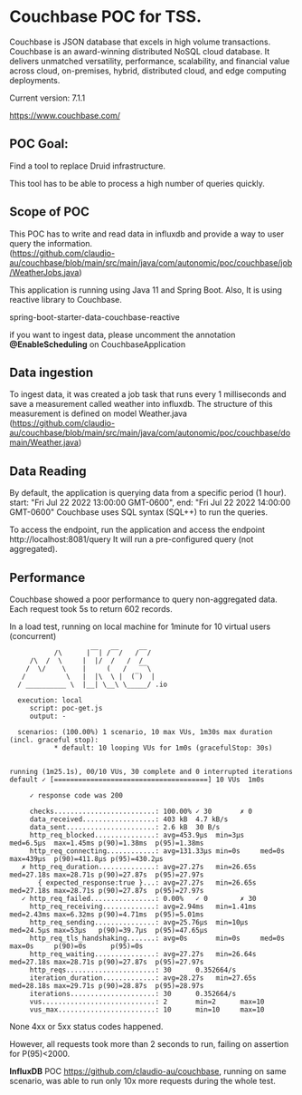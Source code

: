 # Couchbase POC for TSS.

Couchbase is JSON database that excels in high volume transactions. 
Couchbase is an award-winning distributed NoSQL cloud database. It delivers unmatched versatility, performance, scalability, and financial value across cloud, on-premises, hybrid, distributed cloud, and edge computing deployments.

Current version: 7.1.1

https://www.couchbase.com/

## POC Goal:

Find a tool to replace Druid infrastructure.

This tool has to be able to process a high number of queries quickly.


## Scope of POC

This POC has to write and read data in influxdb and provide a way to user query the information.  
(https://github.com/claudio-au/couchbase/blob/main/src/main/java/com/autonomic/poc/couchbase/job/WeatherJobs.java)

This application is running using Java 11 and Spring Boot.
Also, It is using reactive library to Couchbase.

spring-boot-starter-data-couchbase-reactive

if you want to ingest data, please uncomment the annotation **@EnableScheduling** on CouchbaseApplication

## Data ingestion

To ingest data, it was created a job task that runs every 1 milliseconds
and save a measurement called weather into influxdb.
The structure of this measurement is defined on model Weather.java (https://github.com/claudio-au/couchbase/blob/main/src/main/java/com/autonomic/poc/couchbase/domain/Weather.java)

## Data Reading

By default, the application is querying data from a specific period (1 hour).
start: "Fri Jul 22 2022 13:00:00 GMT-0600", end: "Fri Jul 22 2022 14:00:00 GMT-0600"
Couchbase uses SQL syntax (SQL++) to run the queries.

To access the endpoint,
run the application and access the endpoint http://localhost:8081/query
It will run a pre-configured query (not aggregated).


## Performance
Couchbase showed a poor performance to query non-aggregated data.
Each request took 5s to return 602 records.

In a load test, running on local machine for 1minute for 10 virtual users (concurrent)
```shell
           /\      |‾‾| /‾‾/   /‾‾/   
     /\  /  \     |  |/  /   /  /    
    /  \/    \    |     (   /   ‾‾\  
   /          \   |  |\  \ |  (‾)  | 
  / __________ \  |__| \__\ \_____/ .io

  execution: local
     script: poc-get.js
     output: -

  scenarios: (100.00%) 1 scenario, 10 max VUs, 1m30s max duration (incl. graceful stop):
           * default: 10 looping VUs for 1m0s (gracefulStop: 30s)


running (1m25.1s), 00/10 VUs, 30 complete and 0 interrupted iterations
default ✓ [======================================] 10 VUs  1m0s

     ✓ response code was 200

     checks.........................: 100.00% ✓ 30       ✗ 0   
     data_received..................: 403 kB  4.7 kB/s
     data_sent......................: 2.6 kB  30 B/s
     http_req_blocked...............: avg=453.9µs  min=3µs    med=6.5µs  max=1.45ms p(90)=1.38ms  p(95)=1.38ms 
     http_req_connecting............: avg=131.33µs min=0s     med=0s     max=439µs  p(90)=411.8µs p(95)=430.2µs
   ✗ http_req_duration..............: avg=27.27s   min=26.65s med=27.18s max=28.71s p(90)=27.87s  p(95)=27.97s 
       { expected_response:true }...: avg=27.27s   min=26.65s med=27.18s max=28.71s p(90)=27.87s  p(95)=27.97s 
   ✓ http_req_failed................: 0.00%   ✓ 0        ✗ 30  
     http_req_receiving.............: avg=2.94ms   min=1.41ms med=2.43ms max=6.32ms p(90)=4.71ms  p(95)=5.01ms 
     http_req_sending...............: avg=25.76µs  min=10µs   med=24.5µs max=53µs   p(90)=39.7µs  p(95)=47.65µs
     http_req_tls_handshaking.......: avg=0s       min=0s     med=0s     max=0s     p(90)=0s      p(95)=0s     
     http_req_waiting...............: avg=27.27s   min=26.64s med=27.18s max=28.71s p(90)=27.87s  p(95)=27.97s 
     http_reqs......................: 30      0.352664/s
     iteration_duration.............: avg=28.27s   min=27.65s med=28.18s max=29.71s p(90)=28.87s  p(95)=28.97s 
     iterations.....................: 30      0.352664/s
     vus............................: 2       min=2      max=10
     vus_max........................: 10      min=10     max=10
```

None 4xx or 5xx status codes happened.

However, all requests took more than 2 seconds to run, failing on assertion for P(95)<2000.

**InfluxDB** POC https://github.com/claudio-au/couchbase, running on same scenario, was able to run only 10x more requests during the whole test.

